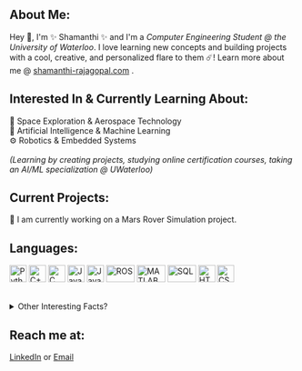 ## About Me:
Hey 👋, I'm ✨ Shamanthi ✨ and I'm a _Computer Engineering Student @ the University of Waterloo_. I love learning new concepts and building projects with a cool, creative, and personalized flare to them ☄️! Learn more about me @ [shamanthi-rajagopal.com](https://shamanthi-rajagopal.com/) .

## Interested In & Currently Learning About:
🚀 Space Exploration & Aerospace Technology<br>
🤖 Artificial Intelligence & Machine Learning<br>
⚙️ Robotics & Embedded Systems<br><br>
_(Learning by creating projects, studying online certification courses, taking an AI/ML specialization @ UWaterloo)_

## Current Projects: 
🌌 I am currently working on a Mars Rover Simulation project.


## Languages:
<p>
<img src="https://upload.wikimedia.org/wikipedia/commons/c/c3/Python-logo-notext.svg" alt="Python" width="30" height="30">
<img src="https://upload.wikimedia.org/wikipedia/commons/1/18/ISO_C%2B%2B_Logo.svg" alt="C++" width="30" height="30">
<img src="https://upload.wikimedia.org/wikipedia/commons/1/19/C_Logo.png" alt="C" width="30" height="30">
<img src="https://upload.wikimedia.org/wikipedia/en/3/30/Java_programming_language_logo.svg" alt="Java" width="30" height="30">
<img src="https://upload.wikimedia.org/wikipedia/commons/6/6a/JavaScript-logo.png" alt="JavaScript" width="30" height="30">
<img src="https://upload.wikimedia.org/wikipedia/commons/b/bb/Ros_logo.svg" alt="ROS" width="50" height="30">
<img src="https://upload.wikimedia.org/wikipedia/commons/2/21/Matlab_Logo.png" alt="MATLAB" width="50" height="30">
<img src="https://upload.wikimedia.org/wikipedia/commons/8/87/Sql_data_base_with_logo.png" alt="SQL" width="50" height="30">
<img src="https://upload.wikimedia.org/wikipedia/commons/6/61/HTML5_logo_and_wordmark.svg" alt="HTML" width="30" height="30">
<img src="https://upload.wikimedia.org/wikipedia/commons/d/d5/CSS3_logo_and_wordmark.svg" alt="CSS" width="30" height="30"> <br><br>

<details>
  <summary>Other Interesting Facts?</summary>
  🪐 Space Enthusiast<br>
  🏀 Basketball Coach & Referee<br>
  🎨 Art Admirer & Music Lover 🎧

</details>

## Reach me at:
[LinkedIn](https://www.linkedin.com/in/shamanthi-rajagopal) or [Email](mailto:s2rajago@uwaterloo.ca)





